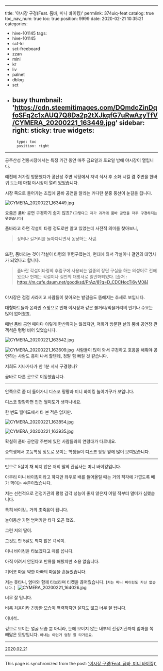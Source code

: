 
---
title: '야시장 구경(Feat. 품바, 미니 바이킹)'
permlink: 374uiq-feat
catalog: true
toc_nav_num: true
toc: true
position: 9999
date: 2020-02-21 10:35:21
categories:
- hive-101145
tags:
- hive-101145
- sct-kr
- sct-freeboard
- zzan
- mini
- kr
- liv
- palnet
- dblog
- sct
- busy
thumbnail: 'https://cdn.steemitimages.com/DQmdcZinDqfoSFq2c1xAUQ7Q8Da2p2tXJkqfG7uRwAzyTfV/CYMERA_20200221_163449.jpg'
sidebar:
    right:
        sticky: true
widgets:
    -
        type: toc
        position: right
---


공주산성 전통시장에서는 특정 기간 동안 매주 금요일과 토요일 밤에 야시장이 열립니다.

예전에 처가집 방문했다가 공산성 주변 식당에서 저녁 식사 후 소화 시킬 겸 주변을 한바퀴 도는데 마침 야시장이 열려 있었습니다.

시장 쪽으로 들어가는 초입에 품바 공연을 알리는 커다란 분홍 풍선이 눈길을 끕니다.

![CYMERA_20200221_163449.jpg](https://cdn.steemitimages.com/DQmdcZinDqfoSFq2c1xAUQ7Q8Da2p2tXJkqfG7uRwAzyTfV/CYMERA_20200221_163449.jpg)

요즘은 품바 공연 구경하기 쉽지 않죠?
(`그렇다고 제가 과거에 품바 공연을 자주 구경하지는 못했습니다`)

품바라고 하면 각설이 타령 정도로만 알고 있었는데 사전적 의미를 찾아보니,

> 장터나 길거리를 돌아다니면서 동냥하는 사람.

<br>
또한, 품바라는 것이 각설이 타령의 후렴구였는데, 현대에 와서 각설이나 걸인의 대명사가 되었다고 합니다.

> 품바란 각설이타령의 후렴구에 사용되는 일종의 장단 구실을 하는 의성어로 전해왔으나 현재는 각설이나 걸인의 대명사로 일반화되었다.
> [출처 : https://m.cafe.daum.net/goodksd/PrAz/8?q=D_CDCHocTi6vM0&]

<br>
야시장은 점점 사라지고 사람들이 찾아오는 발걸음도 뜸해지는 추세로 보입니다.

대형마트들과 온라인 쇼핑으로 인해 야시장과 같은 볼거리/먹을거리의 인기나 수요는 많이 없어졌죠.

매번 품바 공연 때마다 이렇게 한산하지는 않겠지만, 저희가 방문한 날의 품바 공연장 관객석은 텅텅 비어 있었습니다.

![CYMERA_20200221_163542.jpg](https://cdn.steemitimages.com/DQmQmm1FotY1tbafMYfGjhBcjQ6smk2SfjMBVLwehr1otGm/CYMERA_20200221_163542.jpg)

![CYMERA_20200221_163609.jpg](https://cdn.steemitimages.com/DQma7CCyAHU3Q2j4Uf72tbuK3Z3CbpD1QXkVquvWCR5PYZN/CYMERA_20200221_163609.jpg)
​
사람들이 많이 와서 구경하고 호응을 해줘야 공연하는 사람도 흥이 나서 할텐데, 정말 힘 빠질 것 같습니다.

저희도 지나가다가 한 1분 서서 구경했나?

곧바로 다른 곳으로 이동했습니다.

***

안쪽으로 좀 더 들어가니 디스코 팡팡과 미니 바이킹 놀이기구가 보입니다.

디스코 팡팡하면 인천 월미도가 생각나네요. 

한 번도 월미도에서 타 본 적은 없지만.

![CYMERA_20200221_163854.jpg](https://cdn.steemitimages.com/DQmSR61pb7KNT1PQ4fMeSJY6GvQgRmPMfoVW4p27RybWXkc/CYMERA_20200221_163854.jpg)

​![CYMERA_20200221_163935.jpg](https://cdn.steemitimages.com/DQmXTeSQQZEn3pkT8dXjYAdPn2VbPj4eFpjbp5JTTqHMKpH/CYMERA_20200221_163935.jpg)

확실히 품바 공연장 주변에 있던 사람들과의 연령대가 다르네요.

중학생에서 고등학생 정도로 보이는 학생들이 디스코 팡팡 앞에 많이 모여있습니다.

***

만으로 5살이 채 되지 않은 저희 딸의 관심사는 미니 바이킹입니다.

아무리 미니 바이킹이라고 하지만 좌우로 배를 들어올릴 때는 거의 직각에 가깝도록 배가 꺽이는 수준이었습니다.

저는 선천적으로 전정기관의 평행 감각 성능이 좋지 않은지 어릴 적부터 멀미가 심했습니다.

특히 바이킹.. 거의 초죽음이 됩니다.

놀이동산 가면 범퍼카만 타다 오곤 했죠.

그런 저의 딸이.

그것도 만 5살도 되지 않은 녀석이.

미니 바이킹을 타보겠다고 떼를 씁니다.

아직 어려서 안된다고 만류를 해봤지만 소용 없습니다.

기어코 마음 약한 아빠의 마음을 흔들었습니다.

저는 못타니, 엄마와 함께 타보라며 티켓을 끊어줬습니다. 
(`저는 미니 바이킹도 자신 없습니다.`)
​
![CYMERA_20200221_164026.jpg](https://cdn.steemitimages.com/DQmNdrbrfxpio4mh6xnnejHnHUL4GVwf5w6qCur2oapHm7J/CYMERA_20200221_164026.jpg)

너무 잘 탑니다.

비록 처음이라 긴장한 모습이 역력하지만 울지도 않고 너무 잘 탑니다.

이녀석.. 

겉으로 보이는 얼굴 모습 뿐 아니라, 눈에 보이지 않는 내부의 전정기관까지 엄마를 쏙 빼닮은 모양입니다.
`아내는 이런거 엄청 잘 타거든요.`


***

2020.02.21

- - -

This page is synchronized from the post: ['야시장 구경(Feat. 품바, 미니 바이킹)'](https://steemit.com/@lucky2015/374uiq-feat)
